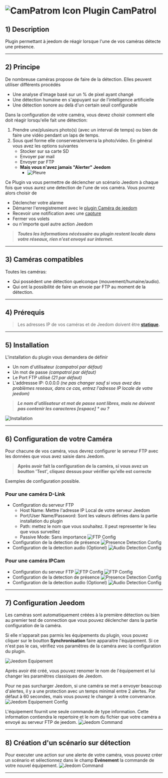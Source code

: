# ![CamPatrom Icon](camPatrol_icon-50.png) Plugin CamPatrol

## 1) Description

Plugin permettant à jeedom de réagir lorsque l'une de vos caméras détecte une présence.

---

## 2) Principe

De nombreuse caméras propose de faire de la détection. Elles peuvent utiliser différents procédés
* Une analyse d'image basé sur un % de pixel ayant changé
* Une détection humaine en s'appuyant sur de l'intelligence artificielle
* Une détection sonore au delà d'un certain seuil configurable

Dans la configuration de votre caméra, vous devez choisir comment elle doit réagir lorsqu'elle fait une détection:
1) Prendre une/plusieurs photo(s) (avec un interval de temps) ou bien de faire une vidéo pendant un laps de temps.
2) Sous quel forme elle conservera/enverra la photo/video. En général vous avez les options suivantes
    - Stocker sur sa carte SD
    - Envoyer par mail
    - Envoyer par FTP
    - **Mais vous n'avez jamais "Alerter" Jeedom** 
        - ![Pleure](cry-32.png)

Ce Plugin va vous permettre de déclencher un scénario Jeedom à chaque fois que vous aurez une detection de l'une de vos caméra.
Vous pourrez alors choisir de
- Déclencher votre alarme
- Démarrer l'enregistrement avec le [plugin Caméra de jeedom](https://doc.jeedom.com/fr_FR/plugins/security/camera)
- Recevoir une notification avec une [capture](https://doc.jeedom.com/fr_FR/plugins/security/camera/?theme=dark#Enregistrement%20et%20envoi%20de%20capture)
- Fermer vos volets
- ou n'importe quel autre action Jeedom

> ___Toutes les informations nécéssaire au plugin restent locale dans votre réseaux, rien n'est envoyé sur internet.___

---

## 3) Caméras compatibles

Toutes les caméras:
- Qui possédent une détection quelconque (mouvement/humaine/audio).
- Qui ont la possibilité de faire un envoie par FTP au moment de la détection.

---

## 4) Prérequis

>  Les adresses IP de vos caméras et de Jeedom doivent être **[statique](https://le-routeur-wifi.com/adresse-ip-statique-routeur/).**

---

## 5) Installation

L'installation du plugin vous demandera de définir
 * Un nom d'utilisateur _(campatrol par défaut)_
 * Un mot de passe _(campatrol par défaut)_
 * Le Port FTP utilisé _(21 par défaut)_
 * L'addressse IP: 0.0.0.0 _(ne pas changer sauf si vous avez des problèmes reseaux, dans ce cas, entrez l'adresse IP locale de votre jeedom)_

> ___Le nom d'utilisateur et mot de passe sont libres, mais ne doivent pas contenir les caracteres [espace] * ou ?___

![Installation](install.png)

---

## 6) Configuration de votre Caméra

Pour chacune de vos caméra, vous devrez configurer le serveur FTP avec les données que vous avez saisie dans Jeedom.

> **Après avoir fait la configuration de la caméra, si vous avez un boutton 'Test', cliquez dessus pour vérifier qu'elle est correcte**

Exemples de configuration possible.

### **Pour une caméra D-Link** 
- Configuration du serveur FTP
  - Host Name: Mettre l'adresse IP Local de votre serveur Jeedom
  - Port/User Name/Password: Sont les valeurs définies dans la partie installation du plugin
  - Path: mettez le nom que vous souhaitez. Il peut representer le lieu que vous surveillez
  - Passive Mode: Sans importance
![FTP Config](DLinkFTPConfig.png)
- Configuration de la detection de présence
![Presence Detection Config](DLinkMotionDetectionConfig.png)
- Configuration de la detection audio (Optionel)
![Audio Detection Config](DLinkSoundDetectionConfig.png)

### **Pour une caméra IPCam**
- Configuration du serveur FTP
![FTP Config](IPCamFTPEnable.png)
![FTP Config](IPCamFTPSettings.png)
- Configuration de la detection de présence
![Presence Detection Config](IPCamMotionDetection.png)
- Configuration de la detection audio (Optionel)
![Audio Detection Config](IPCamSoundDetection.png)

---

## 7) Configuration Jeedom

Les caméras sont automatiquement créées à la première détection ou bien au premier test de connection que vous pouvez déclencher dans la partie configuration de la caméra.

Si elle n'apparait pas parmis les équipements du plugin, vous pouvez cliquer sur le boutton **Synchronisation** faire apparaitre l'équipement. Si ce n'est pas le cas, vérifiez vos paramêtres de la caméra avec la configuration du plugin.

![Jeedom Equipement](JeedomEquipment.png)

Après avoir été créé, vous pouvez renomer le nom de l'équipement et lui changer les paramêtres classiques de Jeedom.

Pour ne pas surcharger Jeedom, si une caméra se met a envoyer beaucoup d'alertes, il y a une protection avec un temps minimal entre 2 alertes. Par défaut à 60 secondes, mais vous pouvez le changer à votre convenance.
![Jeedom Equipement Config](JeedomEquipmentConfig.png)

L'équipement fournit une seule commande de type information. Cette information contiendra le repertoire et le nom du fichier que votre caméra a envoyé au serveur FTP de jeedom.
![Jeedom Command](JeedomEquipmentCmd.png)

---

## 8) Création d'un scénario sur détection

Pour executer une action sur une alerte de votre caméra, vous pouvez créer un scénario et sélectionnez dans le champ **Evénement** la commande de votre nouvel équipement.
![Jeedom Command](ScenarioJeedom.png)

---